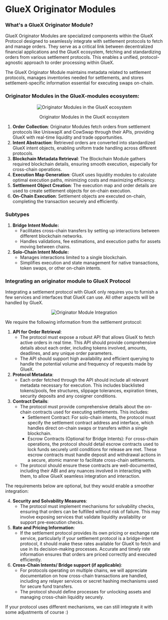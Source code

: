 # GlueX Originator Modules

### What's a GlueX Originator Module?

GlueX Originator Modules are specialized components within the GlueX Protocol designed to seamlessly integrate with
settlement protocols to fetch and manage orders. They serve as a critical link between decentralized financial
applications and the GlueX ecosystem, fetching and standardizing orders from various settlement protocols. This enables
a unified, protocol-agnostic approach to order processing within GlueX.

The GlueX Originator Module maintains metadata related to settlement protocols, manages inventories needed for
settlements, and stores settlement-specific information essential for executing swaps on-chain.

### Originator Modules in the GlueX-modules ecosystem:

<div align="center">
   <figure>
      <img src="/docs/gluex-protocol/originator_module_in_gluex.png" alt="Originator Modules in the GlueX ecosystem" />
      <figcaption>
         <p align="center">
            Originator Modules in the GlueX ecosystem
         </p>
      </figcaption>
   </figure>
</div>

1. **Order Collection**: Originator Modules fetch orders from settlement protocols like UniswapX and CowSwap through
   their APIs, providing GlueX with real-time liquidity and trade opportunities.
2. **Intent Abstraction**: Retrieved orders are converted into standardized GlueX intent objects, enabling uniform trade
   handling across different protocols.
3. **Blockchain Metadata Retrieval**: The Blockchain Module gathers required blockchain details, ensuring smooth
   execution, especially for cross-chain operations.
4. **Execution Map Generation**: GlueX uses liquidity modules to calculate optimal execution paths, minimizing costs and
   maximizing efficiency.
5. **Settlement Object Creation**: The execution map and order details are used to create settlement objects for
   on-chain execution.
6. **On-Chain Execution**: Settlement objects are executed on-chain, completing the transaction securely and
   efficiently.

### Subtypes

1. **Bridge Intent Module:**
   - Facilitates cross-chain transfers by setting up interactions between different blockchain networks.
   - Handles validations, fee estimations, and execution paths for assets moving between chains.
2. **Solo-Chain Intent Module:**
   - Manages interactions limited to a single blockchain.
   - Simplifies execution and state management for native transactions, token swaps, or other on-chain intents.

### Integrating an originator module to GlueX Protocol

Integrating a settlement protocol with GlueX only requires you to furnish a few services and interfaces that GlueX can
use. All other aspects will be handled by GlueX.

<div align="center">
   <figure>
      <img src="/docs/gluex-protocol/originator_module_integration.png" alt="Originator Module Integration" />
      <figcaption></figcaption>
   </figure>
</div>

We require the following information from the settlement protocol:

1. **API for Order Retrieval**:
   - The protocol must expose a robust API that allows GlueX to fetch active orders in real time. This API should
     provide comprehensive details about each order, including tokens involved, amounts, deadlines, and any unique order
     parameters.
   - The API should support high availability and efficient querying to handle the potential volume and frequency of
     requests made by GlueX.
2. **Protocol Metadata**:
   - Each order fetched through the API should include all relevant metadata necessary for execution. This includes
     blacklisted tokens/pools, fee structures, slippage tolerances, expiration times, security deposits and any cosigner
     conditions.
3. **Contract Details**:
   - The protocol must provide comprehensive details about the on-chain contracts used for executing settlements. This
     includes:
     - Settlement Contract: For solo-chain intents, the protocol must specify the settlement contract address and
       interface, which handles direct on-chain swaps or transfers within a single blockchain.
     - Escrow Contracts (Optional for Bridge Intents): For cross-chain operations, the protocol should detail escrow
       contracts used to lock funds securely until conditions for release are met. These escrow contracts must handle
       deposit and withdrawal actions in a secure, atomic manner to facilitate cross-chain settlements.
   - The protocol should ensure these contracts are well-documented, including their ABI and any nuances involved in
     interacting with them, to allow GlueX seamless integration and interaction.

The requirements below are optional, but they would enable a smoother integration:

4. **Security and Solvability Measures**:
   - The protocol must implement mechanisms for solvability checks, ensuring that orders can be fulfilled without risk
     of failure. This may involve exposing services that validate liquidity availability or support pre-execution
     checks.
5. **Rate and Pricing Information**:
   - If the settlement protocol provides its own pricing or exchange rate service, particularly if your settlement
     protocol is a bridge-intent protocol, it should make these rates available for GlueX to fetch and use in its
     decision-making processes. Accurate and timely rate information ensures that orders are priced correctly and
     executed efficiently.
6. **Cross-Chain Intents/ Bridge support (if applicable)**:
   - For protocols operating on multiple chains, we will appreciate documentation on how cross-chain transactions are
     handled, including any relayer services or secret hashing mechanisms used for secure fund transfers.
   - The protocol should define processes for unlocking assets and managing cross-chain liquidity securely.

If your protocol uses different mechanisms, we can still integrate it with some adjustments of course :)
